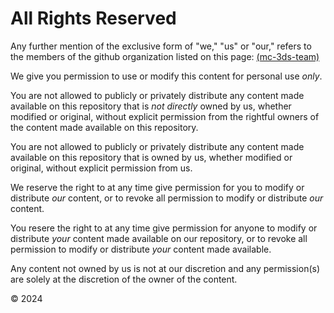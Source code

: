 # All Rights Reserved

Any further mention of the exclusive form of "we," "us" or "our," refers to the members of the github organization listed on this page: [\(mc-3ds-team\)](https://github.com/mc-3ds-team)

We give you permission to use or modify this content for personal use _only_. 

You are not allowed to publicly or privately distribute any content made available on this repository that is _not directly_ owned by us, 
whether modified or original, without explicit permission from the rightful owners of the content made available on this repository.

You are not allowed to publicly or privately distribute any content made available on this repository that is owned by us, 
whether modified or original, without explicit permission from us.

We reserve the right to at any time give permission for you to modify or distribute _our_ content, or to revoke all permission to modify or distribute _our_ content.

You resere the right to at any time give permission for anyone to modify or distribute _your_ content made available on our repository, or to revoke all permission to modify or distribute _your_ content made available.

Any content not owned by us is not at our discretion and any permission(s) are solely at the discretion of the owner of the content.

© 2024 

